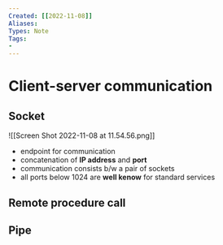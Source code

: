 ```yaml
---
Created: [[2022-11-08]]
Aliases: 
Types: Note
Tags: 
- 
---
```

# Client-server communication
## Socket
![[Screen Shot 2022-11-08 at 11.54.56.png]]
- endpoint for communication
- concatenation of **IP address** and **port** 
- communication consists b/w a pair of sockets
- all ports below 1024 are **well kenow** for standard services
## Remote procedure call
## Pipe
